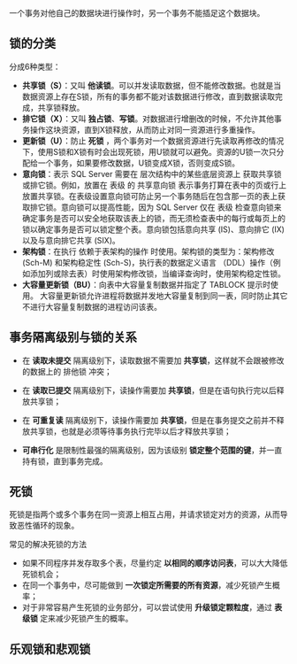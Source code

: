 一个事务对他自己的数据块进行操作时，另一个事务不能插足这个数据块。

## 锁的分类

分成6种类型：
- **共享锁（S）**：又叫 **他读锁**。可以并发读取数据，但不能修改数据。也就是当数据资源上存在S锁，所有的事务都不能对该数据进行修改，直到数据读取完成，共享锁释放。
- **排它锁（X）**：又叫 **独占锁**、**写锁**。对数据进行增删改的时候，不允许其他事务操作这块资源，直到X锁释放，从而防止对同一资源进行多重操作。
- **更新锁（U）**：防止 **死锁** ，两个事务对一个数据资源进行先读取再修改的情况下，使用S锁和X锁有时会出现死锁，用U锁就可以避免。资源的U锁一次只分配给一个事务，如果要修改数据，U锁变成X锁，否则变成S锁。
- **意向锁**：表示 SQL Server 需要在 层次结构中的某些底层资源上 获取共享锁或排它锁。例如，放置在 表级 的 共享意向锁 表示事务打算在表中的页或行上放置共享锁。在表级设置意向锁可防止另一个事务随后在包含那一页的表上获取排它锁。意向锁可以提高性能，因为 SQL Server 仅在 表级 检查意向锁来确定事务是否可以安全地获取该表上的锁，而无须检查表中的每行或每页上的锁以确定事务是否可以锁定整个表。意向锁包括意向共享 (IS)、意向排它 (IX) 以及与意向排它共享 (SIX)。
- **架构锁**：在执行 依赖于表架构的操作 时使用。架构锁的类型为：架构修改 (Sch-M) 和架构稳定性 (Sch-S)，执行表的数据定义语言 （DDL）操作（例如添加列或除去表）时使用架构修改锁，当编译查询时，使用架构稳定性锁。
- **大容量更新锁（BU）**：向表中大容量复制数据并指定了 TABLOCK 提示时使用。 大容量更新锁允许进程将数据并发地大容量复制到同一表，同时防止其它不进行大容量复制数据的进程访问该表。

## 事务隔离级别与锁的关系

- 在 **读取未提交** 隔离级别下，读取数据不需要加 **共享锁**，这样就不会跟被修改的数据上的 排他锁 冲突；

- 在 **读取已提交** 隔离级别下，读操作需要加 **共享锁**，但是在语句执行完以后释放共享锁；

- 在 **可重复读** 隔离级别下，读操作需要加 **共享锁**，但是在事务提交之前并不释放共享锁，也就是必须等待事务执行完毕以后才释放共享锁；

- **可串行化** 是限制性最强的隔离级别，因为该级别 **锁定整个范围的键**，并一直持有锁，直到事务完成。

## 死锁

死锁是指两个或多个事务在同一资源上相互占用，并请求锁定对方的资源，从而导致恶性循环的现象。

常见的解决死锁的方法

- 如果不同程序并发存取多个表，尽量约定 **以相同的顺序访问表**，可以大大降低死锁机会；
- 在同一个事务中，尽可能做到 **一次锁定所需要的所有资源**，减少死锁产生概率；
- 对于非常容易产生死锁的业务部分，可以尝试使用 **升级锁定颗粒度**，通过 **表级锁** 定来减少死锁产生的概率。

## 乐观锁和悲观锁